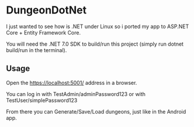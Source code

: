 # DungeonDotNet

I just wanted to see how is .NET under Linux so i ported my app to ASP.NET Core + Entity Framework Core.

You will need the .NET 7.0 SDK to build/run this project (simply run dotnet build/run in the terminal).

## Usage

Open the <https://localhost:5001/> address in a browser.

You can log in with TestAdmin/adminPassword123 or with TestUser/simplePassword123

From there you can Generate/Save/Load dungeons, just like in the Android app.
